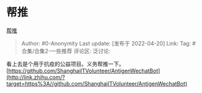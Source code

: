 # 帮推
[帮推](https://zhuanlan.zhihu.com/p/501515550)

> Author: #0-Anonymity
> Last update: [发布于 2022-04-20]
> Link:
> Tag: #合集/合集2-一些推荐
> 评论区:
> 泛讨论:

看上去是个用于抗疫的公益项目。义务帮推一下。
[https://github.com/ShanghaiITVolunteer/AntigenWechatBot](http://link.zhihu.com/?target=https%3A//github.com/ShanghaiITVolunteer/AntigenWechatBot)
